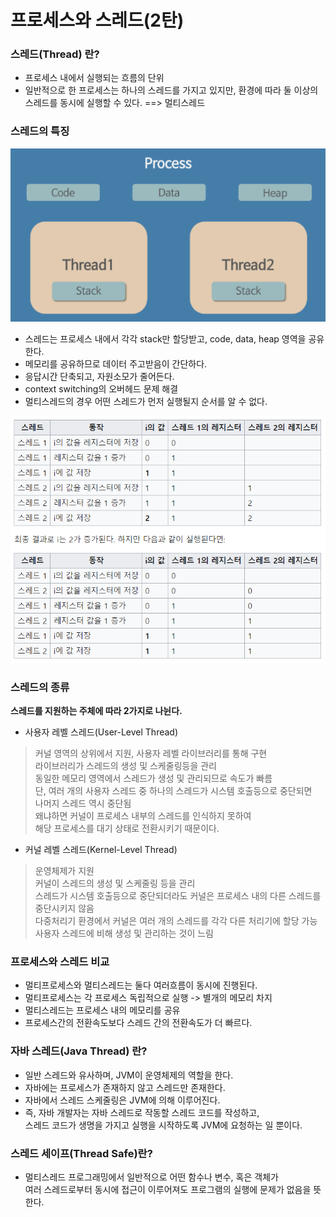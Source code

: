 # 프로세스와 스레드(2탄)  

### 스레드(Thread) 란?  
- 프로세스 내에서 실행되는 흐름의 단위  
- 일반적으로 한 프로세스는 하나의 스레드를 가지고 있지만, 
환경에 따라 둘 이상의 스레드를 동시에 실행할 수 있다. ==> 멀티스레드  

### 스레드의 특징  

![스레드](../images/스레드1.PNG)  

- 스레드는 프로세스 내에서 각각 stack만 할당받고, code, data, heap 영역을 공유한다.  
- 메모리를 공유하므로 데이터 주고받음이 간단하다.  
- 응답시간 단축되고, 자원소모가 줄어든다.  
- context switching의 오버헤드 문제 해결  
- 멀티스레드의 경우 어떤 스레드가 먼저 실행될지 순서를 알 수 없다.  

![스레드단점](../images/스레드2.PNG)  



### 스레드의 종류  

**스레드를 지원하는 주체에 따라 2가지로 나뉜다.**  

- 사용자 레벨 스레드(User-Level Thread)  
> 커널 영역의 상위에서 지원, 사용자 레벨 라이브러리를 통해 구현  
> 라이브러리가 스레드의 생성 및 스케줄링등을 관리  
> 동일한 메모리 영역에서 스레드가 생성 및 관리되므로 속도가 빠름  
> 단, 여러 개의 사용자 스레드 중 하나의 스레드가 시스템 호출등으로 중단되면  
> 나머지 스레드 역시 중단됨  
> 왜냐하면 커널이 프로세스 내부의 스레드를 인식하지 못하여  
> 해당 프로세스를 대기 상태로 전환시키기 때문이다.  

- 커널 레벨 스레드(Kernel-Level Thread)  
> 운영체제가 지원  
> 커널이 스레드의 생성 및 스케줄링 등을 관리  
> 스레드가 시스템 호출등으로 중단되더라도 커널은 프로세스 내의 다른 스레드를 중단시키지 않음  
> 다중처리기 환경에서 커널은 여러 개의 스레드를 각각 다른 처리기에 할당 가능  
> 사용자 스레드에 비해 생성 및 관리하는 것이 느림  

### 프로세스와 스레드 비교  

- 멀티프로세스와 멀티스레드는 둘다 여러흐름이 동시에 진행된다.  
- 멀티프로세스는 각 프로세스 독립적으로 실행 -> 별개의 메모리 차지  
- 멀티스레드는 프로세스 내의 메모리를 공유  
- 프로세스간의 전환속도보다 스레드 간의 전환속도가 더 빠르다.  

### 자바 스레드(Java Thread) 란?  

- 일반 스레드와 유사하며, JVM이 운영체제의 역할을 한다.  
- 자바에는 프로세스가 존재하지 않고 스레드만 존재한다.  
- 자바에서 스레드 스케줄링은 JVM에 의해 이루어진다.  
- 즉, 자바 개발자는 자바 스레드로 작동할 스레드 코드를 작성하고,  
  스레드 코드가 생명을 가지고 실행을 시작하도록 JVM에 요청하는 일 뿐이다.  
  
### 스레드 세이프(Thread Safe)란?  

- 멀티스레드 프로그래밍에서 일반적으로 어떤 함수나 변수, 혹은 객체가  
  여러 스레드로부터 동시에 접근이 이루어져도 프로그램의 실행에 문제가 없음을 뜻한다.  
  

















